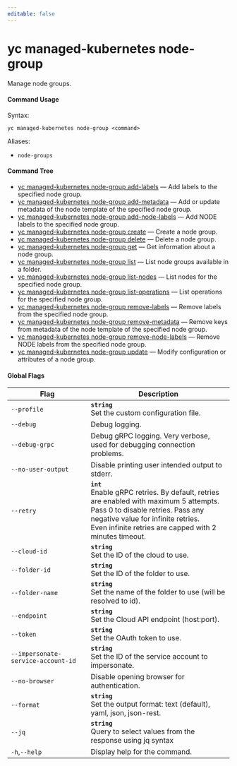 ```yaml
---
editable: false
---
```


# yc managed-kubernetes node-group

Manage node groups.

#### Command Usage

Syntax: 

`yc managed-kubernetes node-group <command>`

Aliases: 

- `node-groups`

#### Command Tree

- [yc managed-kubernetes node-group add-labels](add-labels.md) — Add labels to the specified node group.
- [yc managed-kubernetes node-group add-metadata](add-metadata.md) — Add or update metadata of the node template of the specified node group.
- [yc managed-kubernetes node-group add-node-labels](add-node-labels.md) — Add NODE labels to the specified node group.
- [yc managed-kubernetes node-group create](create.md) — Create a node group.
- [yc managed-kubernetes node-group delete](delete.md) — Delete a node group.
- [yc managed-kubernetes node-group get](get.md) — Get information about a node group.
- [yc managed-kubernetes node-group list](list.md) — List node groups available in a folder.
- [yc managed-kubernetes node-group list-nodes](list-nodes.md) — List nodes for the specified node group.
- [yc managed-kubernetes node-group list-operations](list-operations.md) — List operations for the specified node group.
- [yc managed-kubernetes node-group remove-labels](remove-labels.md) — Remove labels from the specified node group.
- [yc managed-kubernetes node-group remove-metadata](remove-metadata.md) — Remove keys from metadata of the node template of the specified node group.
- [yc managed-kubernetes node-group remove-node-labels](remove-node-labels.md) — Remove NODE labels from the specified node group.
- [yc managed-kubernetes node-group update](update.md) — Modify configuration or attributes of a node group.

#### Global Flags

| Flag | Description |
|----|----|
|`--profile`|<b>`string`</b><br/>Set the custom configuration file.|
|`--debug`|Debug logging.|
|`--debug-grpc`|Debug gRPC logging. Very verbose, used for debugging connection problems.|
|`--no-user-output`|Disable printing user intended output to stderr.|
|`--retry`|<b>`int`</b><br/>Enable gRPC retries. By default, retries are enabled with maximum 5 attempts.<br/>Pass 0 to disable retries. Pass any negative value for infinite retries.<br/>Even infinite retries are capped with 2 minutes timeout.|
|`--cloud-id`|<b>`string`</b><br/>Set the ID of the cloud to use.|
|`--folder-id`|<b>`string`</b><br/>Set the ID of the folder to use.|
|`--folder-name`|<b>`string`</b><br/>Set the name of the folder to use (will be resolved to id).|
|`--endpoint`|<b>`string`</b><br/>Set the Cloud API endpoint (host:port).|
|`--token`|<b>`string`</b><br/>Set the OAuth token to use.|
|`--impersonate-service-account-id`|<b>`string`</b><br/>Set the ID of the service account to impersonate.|
|`--no-browser`|Disable opening browser for authentication.|
|`--format`|<b>`string`</b><br/>Set the output format: text (default), yaml, json, json-rest.|
|`--jq`|<b>`string`</b><br/>Query to select values from the response using jq syntax|
|`-h`,`--help`|Display help for the command.|
